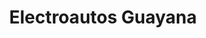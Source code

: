 ---
title: "Electroautos Guayana"
url: /barcelona/electroautos-guayana/
shop: reparación de automóviles
---